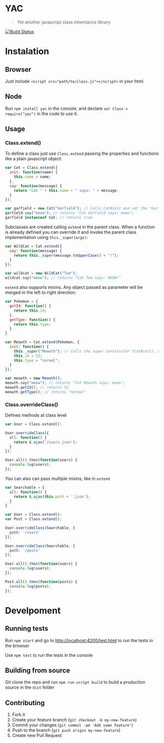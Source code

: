 # YAC

> Yet another javascript class inheritance library

[![Build Status][travis_badge]][travis]

# Instalation

## Browser

Just include `<script src="path/to/class.js"></script>` in your html.
    
## Node

Run `npm install yac` in the console, and declare `var Class = require("yac")` in the code to use it.

## Usage

### Class.extend()

To define a class just use `Class.extend` passing the properties and functions like a plain javascript object:

```js
var Cat = Class.extend({
  init: function(name) {
    this.name = name;
  },
  say: function(message) {
    return "Cat " + this.name + " says: " + message;
  }
});

var garfield = new Cat("Garfield"); // Calls Cat#init and set the "Garfield" as the name
garfield.say("meow"); // returns "Cat Garfield says: meow";
garfield instanceof Cat; // returns true
```

Subclasses are created calling `extend` in the parent class. When a function is already defined you can override it and invoke the parent class implementation using `this._super(args)`:

```js
var WildCat = Cat.extend({
  say: function(message) {
    return this._super(message.toUpperCase() + "!");
  }
});

var wildcat = new WildCat("Tom");
wildcat.say("meow"); // returns "Cat Tom says: MEOW!"
```

`extend` also supports mixins. Any object passed as parameter will be merged in the left to right direction:


```js
var Pokemon = {
  getId: function() {
    return this.id;
  },
  getType: function() {
    return this.type;
  }
}

var Meowth = Cat.extend(Pokemon, {
  init: function() {
    this._super("Meowth"); // Calls the super constructor (Cat#init), which set the cat name as "Meowth"
    this.id = 52;
    this.type = "normal";
  }
});

var meowth = new Meowth();
meowth.say("meow"); // returns "Cat Meowth says: meow";
meowth.getId(); // returns 52
meowth.getType(); // returns "normal"

```

### Class.overrideClass()

Defines methods at class level

```js
var User = Class.extend();

User.overrideClass({
  all: function() {
    return $.ajax('/users.json');
  }
});

User.all().then(function(users) {
  console.log(users);
});
```

You can also can pass multiple mixins, like in `extend`

```js
var Searchable = {
  all: function() {
    return $.ajax(this.path + '.json');
  }
}

var User = Class.extend();
var Post = Class.extend();

User.overrideClass(Searchable, {
  path: '/users'
});

User.overrideClass(Searchable, {
  path: '/posts'
});

User.all().then(function(users) {
  console.log(users);
});

Post.all().then(function(posts) {
  console.log(posts);
});
```

# Develpoment

## Running tests

Run `npm start` and go to [http://localhost:4200/test.html](http://localhost:4200/test.html) to run the tests in the browser

Use `npm test` to run the tests in the console

## Building from source

Git clone the repo and run `npm run-script build` to build a production source in the `dist` folder

## Contributing

1. Fork it
2. Create your feature branch (`git checkout -b my-new-feature`)
3. Commit your changes (`git commit -am 'Add some feature'`)
4. Push to the branch (`git push origin my-new-feature`)
5. Create new Pull Request

[travis]: https://travis-ci.org/marcioj/yac
[travis_badge]: https://travis-ci.org/marcioj/yac.svg?branch=master
